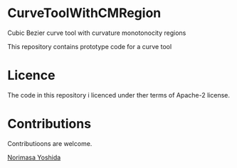 # CurveToolWithCMRegion
Cubic Bezier curve tool with curvature monotonocity regions

This repository contains prototype code for a curve tool 


# Licence
The code in this repository i licenced under ther terms of Apache-2 license.

# Contributions
Contributioons are welcome.

[Norimasa Yoshida](https://sites.google.com/view/yoshida-lab-citnu/english/profile-e)
